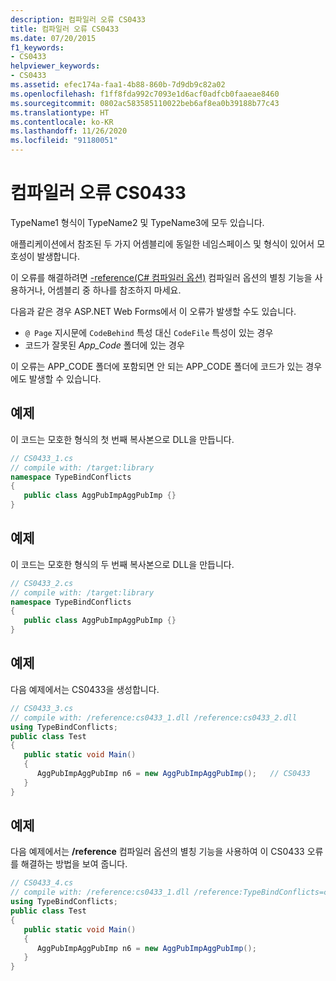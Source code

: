```yaml
---
description: 컴파일러 오류 CS0433
title: 컴파일러 오류 CS0433
ms.date: 07/20/2015
f1_keywords:
- CS0433
helpviewer_keywords:
- CS0433
ms.assetid: efec174a-faa1-4b88-860b-7d9db9c82a02
ms.openlocfilehash: f1ff8fda992c7093e1d6acf0adfcb0faaeae8460
ms.sourcegitcommit: 0802ac583585110022beb6af8ea0b39188b77c43
ms.translationtype: HT
ms.contentlocale: ko-KR
ms.lasthandoff: 11/26/2020
ms.locfileid: "91180051"
---
```

# <a name="compiler-error-cs0433"></a>컴파일러 오류 CS0433

TypeName1 형식이 TypeName2 및 TypeName3에 모두 있습니다.  
  
 애플리케이션에서 참조된 두 가지 어셈블리에 동일한 네임스페이스 및 형식이 있어서 모호성이 발생합니다.  
  
 이 오류를 해결하려면 [-reference(C# 컴파일러 옵션)](../compiler-options/reference-compiler-option.md) 컴파일러 옵션의 별칭 기능을 사용하거나, 어셈블리 중 하나를 참조하지 마세요.  

다음과 같은 경우 ASP.NET Web Forms에서 이 오류가 발생할 수도 있습니다.

* `@ Page` 지시문에 `CodeBehind` 특성 대신 `CodeFile` 특성이 있는 경우
* 코드가 잘못된 *App_Code* 폴더에 있는 경우

 이 오류는 APP_CODE 폴더에 포함되면 안 되는 APP_CODE 폴더에 코드가 있는 경우에도 발생할 수 있습니다.
  
## <a name="example"></a>예제  

 이 코드는 모호한 형식의 첫 번째 복사본으로 DLL을 만듭니다.  
  
```csharp  
// CS0433_1.cs  
// compile with: /target:library  
namespace TypeBindConflicts
{  
   public class AggPubImpAggPubImp {}  
}  
```  
  
## <a name="example"></a>예제  

 이 코드는 모호한 형식의 두 번째 복사본으로 DLL을 만듭니다.  
  
```csharp  
// CS0433_2.cs  
// compile with: /target:library  
namespace TypeBindConflicts
{  
   public class AggPubImpAggPubImp {}  
}  
```  
  
## <a name="example"></a>예제  

 다음 예제에서는 CS0433을 생성합니다.  
  
```csharp  
// CS0433_3.cs  
// compile with: /reference:cs0433_1.dll /reference:cs0433_2.dll  
using TypeBindConflicts;  
public class Test
{  
   public static void Main()
   {  
      AggPubImpAggPubImp n6 = new AggPubImpAggPubImp();   // CS0433  
   }  
}  
```  
  
## <a name="example"></a>예제  

 다음 예제에서는 **/reference** 컴파일러 옵션의 별칭 기능을 사용하여 이 CS0433 오류를 해결하는 방법을 보여 줍니다.  
  
```csharp  
// CS0433_4.cs  
// compile with: /reference:cs0433_1.dll /reference:TypeBindConflicts=cs0433_2.dll  
using TypeBindConflicts;  
public class Test
{  
   public static void Main()
   {  
      AggPubImpAggPubImp n6 = new AggPubImpAggPubImp();  
   }  
}  
```
